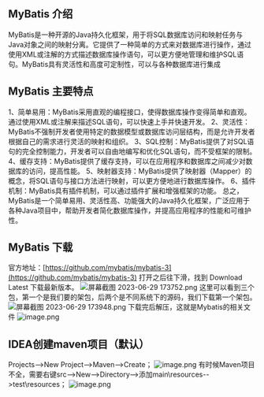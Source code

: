 ## MyBatis 介绍
MyBatis是一种开源的Java持久化框架，用于将SQL数据库访问和映射任务与Java对象之间的映射分离。它提供了一种简单的方式来对数据库进行操作，通过使用XML或注解的方式描述数据库操作语句，可以更方便地管理和维护SQL语句。MyBatis具有灵活性和高度可定制性，可以与各种数据库进行集成
## MyBatis 主要特点
1、简单易用：MyBatis采用直观的编程接口，使得数据库操作变得简单和直观。通过使用XML或注解来描述SQL语句，可以快速上手并快速开发。
2、灵活性：MyBatis不强制开发者使用特定的数据模型或数据库访问层结构，而是允许开发者根据自己的需求进行灵活的映射和组织。
3、SQL控制：MyBatis提供了对SQL语句的完全控制能力，开发者可以自由地编写和优化SQL语句，而不受框架的限制。
4、缓存支持：MyBatis提供了缓存支持，可以在应用程序和数据库之间减少对数据库的访问，提高性能。
5、映射器支持：MyBatis提供了映射器（Mapper）的概念，将SQL语句与接口方法进行映射，可以更方便地进行数据库操作。
6、插件机制：MyBatis具有插件机制，可以通过插件扩展和增强框架的功能。
总之，MyBatis是一个简单易用、灵活性高、功能强大的Java持久化框架，广泛应用于各种Java项目中，帮助开发者简化数据库操作，并提高应用程序的性能和可维护性。
## MyBatis 下载
官方地址：[https://github.com/mybatis/mybatis-3](https://github.com/mybatis/mybatis-3)
打开之后往下滑，找到 Download Latest 下载最新版本。
![屏幕截图 2023-06-29 173752.png](https://cdn.nlark.com/yuque/0/2023/png/33625181/1688031517480-51361bd3-9b55-478d-935c-4ea9d86cc1a2.png#averageHue=%23f6f4f3&clientId=u81522adb-82bd-4&from=paste&height=346&id=u644c3cfc&originHeight=519&originWidth=884&originalType=binary&ratio=1.5&rotation=0&showTitle=false&size=59426&status=done&style=none&taskId=ua15f3b55-4d42-4e8b-adf6-ff728245889&title=&width=589.3333333333334)
这里可以看到三个包，第一个是我们要的架包，后两个是不同系统下的源码，我们下载第一个架包。
![屏幕截图 2023-06-29 173948.png](https://cdn.nlark.com/yuque/0/2023/png/33625181/1688031643375-4e49b33b-ed1c-41ed-909e-074a84c74874.png#averageHue=%23fefefd&clientId=u81522adb-82bd-4&from=paste&height=293&id=u31cf0a99&originHeight=439&originWidth=926&originalType=binary&ratio=1.5&rotation=0&showTitle=false&size=31517&status=done&style=none&taskId=ue0f56485-046e-4c72-93f0-14180e41587&title=&width=617.3333333333334)
下载完后解压，这就是Mybatis的相关文件
![image.png](https://cdn.nlark.com/yuque/0/2023/png/33625181/1688366649564-20f9eb3c-bacd-40e0-b597-e18b5e0dc243.png#averageHue=%23fcfbfb&clientId=u2689eb03-7d18-4&from=paste&height=251&id=u322d7280&originHeight=377&originWidth=1050&originalType=binary&ratio=1.5&rotation=0&showTitle=false&size=28314&status=done&style=none&taskId=u2ffb22f8-41fb-4102-b2c2-b8848ab55fd&title=&width=700)
## IDEA创建maven项目（默认）
Projects-->New Project-->Maven-->Create；
![image.png](https://cdn.nlark.com/yuque/0/2023/png/33625181/1688364666706-6735ba6c-50ad-4179-b360-a52286b199aa.png#averageHue=%233d4144&clientId=u11353864-72ca-4&from=paste&height=663&id=u5cd2adb4&originHeight=994&originWidth=1171&originalType=binary&ratio=1.5&rotation=0&showTitle=false&size=77826&status=done&style=none&taskId=u88d3ecc4-3c0d-454f-854b-a9ff7826393&title=&width=780.6666666666666)
有时候Maven项目不全，需要右键src-->New-->Directory-->添加main\resources-->test\resources；
![image.png](https://cdn.nlark.com/yuque/0/2023/png/33625181/1688366771578-908e4dd5-23bf-443b-ac98-07075c561609.png#averageHue=%233e4349&clientId=u2689eb03-7d18-4&from=paste&height=393&id=u772531b4&originHeight=589&originWidth=1084&originalType=binary&ratio=1.5&rotation=0&showTitle=false&size=90818&status=done&style=none&taskId=uf6019576-37f9-44ce-82bb-52affac0ee9&title=&width=722.6666666666666)
